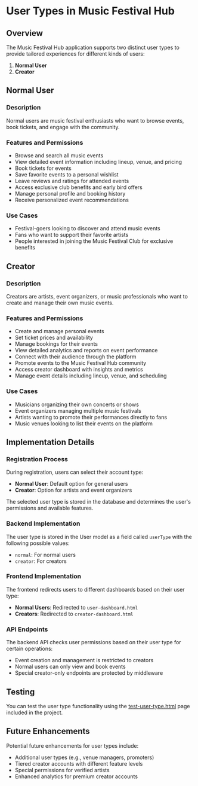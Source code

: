 # User Types in Music Festival Hub

## Overview

The Music Festival Hub application supports two distinct user types to provide tailored experiences for different kinds of users:

1. **Normal User**
2. **Creator**

## Normal User

### Description
Normal users are music festival enthusiasts who want to browse events, book tickets, and engage with the community.

### Features and Permissions
- Browse and search all music events
- View detailed event information including lineup, venue, and pricing
- Book tickets for events
- Save favorite events to a personal wishlist
- Leave reviews and ratings for attended events
- Access exclusive club benefits and early bird offers
- Manage personal profile and booking history
- Receive personalized event recommendations

### Use Cases
- Festival-goers looking to discover and attend music events
- Fans who want to support their favorite artists
- People interested in joining the Music Festival Club for exclusive benefits

## Creator

### Description
Creators are artists, event organizers, or music professionals who want to create and manage their own music events.

### Features and Permissions
- Create and manage personal events
- Set ticket prices and availability
- Manage bookings for their events
- View detailed analytics and reports on event performance
- Connect with their audience through the platform
- Promote events to the Music Festival Hub community
- Access creator dashboard with insights and metrics
- Manage event details including lineup, venue, and scheduling

### Use Cases
- Musicians organizing their own concerts or shows
- Event organizers managing multiple music festivals
- Artists wanting to promote their performances directly to fans
- Music venues looking to list their events on the platform

## Implementation Details

### Registration Process
During registration, users can select their account type:
- **Normal User**: Default option for general users
- **Creator**: Option for artists and event organizers

The selected user type is stored in the database and determines the user's permissions and available features.

### Backend Implementation
The user type is stored in the User model as a field called `userType` with the following possible values:
- `normal`: For normal users
- `creator`: For creators

### Frontend Implementation
The frontend redirects users to different dashboards based on their user type:
- **Normal Users**: Redirected to `user-dashboard.html`
- **Creators**: Redirected to `creator-dashboard.html`

### API Endpoints
The backend API checks user permissions based on their user type for certain operations:
- Event creation and management is restricted to creators
- Normal users can only view and book events
- Special creator-only endpoints are protected by middleware

## Testing

You can test the user type functionality using the [test-user-type.html](file:///C:/Users/Nikhil/Videos/f/web%20-%20Copy/test-user-type.html) page included in the project.

## Future Enhancements

Potential future enhancements for user types include:
- Additional user types (e.g., venue managers, promoters)
- Tiered creator accounts with different feature levels
- Special permissions for verified artists
- Enhanced analytics for premium creator accounts